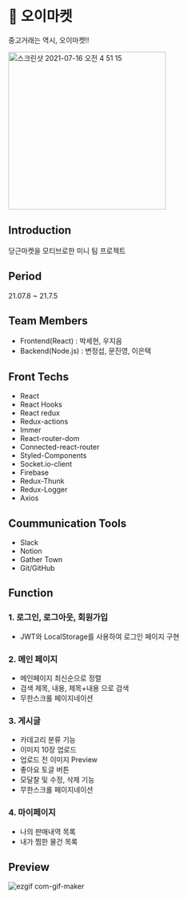 # 🥒 오이마켓 
  중고거래는 역시, 오이마켓!!
  
  <img width="315" alt="스크린샷 2021-07-16 오전 4 51 15" src="https://user-images.githubusercontent.com/77391482/125853527-e593a5e0-9ba7-41e2-8ef1-e98f8da02064.png">

## Introduction
당근마켓을 모티브로한 미니 팀 프로젝트

## Period

21.07.8 ~ 21.7.5

## Team Members

- Frontend(React) : 박세현, 우지음
- Backend(Node.js) : 변정섭, 문진영, 이은택

## Front Techs

- React
- React Hooks
- React redux
- Redux-actions
- Immer
- React-router-dom
- Connected-react-router
- Styled-Components
- Socket.io-client
- Firebase
- Redux-Thunk
- Redux-Logger
- Axios

## Coummunication Tools

- Slack
- Notion
- Gather Town
- Git/GitHub

## Function

### 1. 로그인, 로그아웃, 회원가입
  - JWT와 LocalStorage를 사용하여 로그인 페이지 구현

### 2. 메인 페이지
  - 메인페이지 최신순으로 정렬
  - 검색
    제목, 내용, 제목+내용 으로 검색
  - 무한스크롤 페이지네이션

### 3. 게시글 
 - 카데고리 분류 기능
 - 이미지 10장 업로드
 - 업로드 전 이미지 Preview
 - 좋아요 토글 버튼
 - 모달찰 및 수정, 삭제 기능
 - 무한스크롤 페이지네이션
 
### 4. 마이페이지
  - 나의 판매내역 목록
  - 내가 찜한 물건 목록

## Preview
![ezgif com-gif-maker](https://user-images.githubusercontent.com/77391482/125859638-35587790-46ed-422c-9051-12784268650e.gif)


